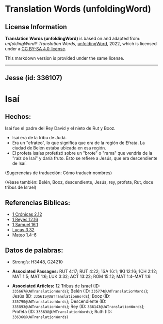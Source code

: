 # Translation Words (unfoldingWord)

## License Information

**Translation Words (unfoldingWord)** is based on and adapted from: _unfoldingWord® Translation Words_, [unfoldingWord](https://unfoldingword.org/utw), 2022, which is licensed under a [CC BY-SA 4.0 license](https://creativecommons.org/licenses/by-sa/4.0/legalcode.en).

This markdown version is provided under the same license.



--------------------------------

## Jesse (id: 336107)

Isaí
====

Hechos:
-------

Isaí fue el padre del Rey David y el nieto de Rut y Booz.

* Isaí era de la tribu de Judá.
* Era un "efrateo", lo que significa que era de la región de Efrata. La ciudad de Belén estaba ubicada en esa región.
* El profeta Isaías profetizó sobre un "brote" o "rama" que vendría de la "raíz de Isaí" y daría fruto. Esto se refiere a Jesús, que era descendiente de Isaí.

(Sugerencias de traducción: Cómo traducir nombres)

(Véase también: Belén, Booz, descendiente, Jesús, rey, profeta, Rut, doce tribus de Israel)

Referencias Bíblicas:
---------------------

* [1 Crónicas 2\.12](https://ref.ly/1Chr2:12)
* [1 Reyes 12\.16](https://ref.ly/1Kgs12:16)
* [1 Samuel 16\.1](https://ref.ly/1Sam16:1)
* [Lucas 3\.32](https://ref.ly/Luke3:32)
* [Mateo 1\.4–6](https://ref.ly/Matt1:4-Matt1:6)

Datos de palabras:
------------------

* Strong’s: H3448, G24210

* **Associated Passages:** RUT 4:17; RUT 4:22; 1SA 16:1; 1KI 12:16; 1CH 2:12; MAT 1:5; MAT 1:6; LUK 3:32; ACT 13:22; ROM 15:12; MAT 1:4–MAT 1:6
* **Associated Articles:** 12 Tribus de Israel (ID: `335667@UWTranslationWords`); Belén (ID: `335774@UWTranslationWords`); Jesús (ID: `335615@UWTranslationWords`); Booz (ID: `335790@UWTranslationWords`); Descendiente (ID: `335893@UWTranslationWords`); Rey (ID: `336143@UWTranslationWords`); Profeta (ID: `335638@UWTranslationWords`); Ruth (ID: `336360@UWTranslationWords`)

